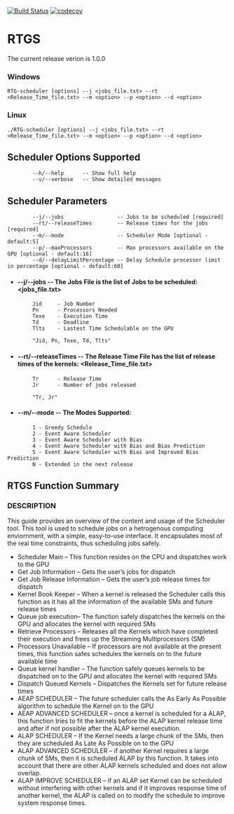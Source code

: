 [![Build Status](https://travis-ci.org/kiritigowda/SRTG-Schedule.svg?branch=master)](https://travis-ci.org/kiritigowda/SRTG-Schedule)
[![codecov](https://codecov.io/gh/kiritigowda/SRTG-Schedule/branch/master/graph/badge.svg)](https://codecov.io/gh/kiritigowda/SRTG-Schedule)

# RTGS
The current release verion is 1.0.0

### Windows
```
RTG-scheduler [options] --j <jobs_file.txt> --rt <Release_Time_file.txt> --m <option> --p <option> --d <option> 
```
### Linux
```
./RTG-scheduler [options] --j <jobs_file.txt> --rt <Release_Time_file.txt> --m <option> --p <option> --d <option>
```

## Scheduler Options Supported
````
        --h/--help      -- Show full help
        --v/--verbose   -- Show detailed messages
````
## Scheduler Parameters
````
        --j/--jobs                 -- Jobs to be scheduled [required]
        --rt/--releaseTimes        -- Release times for the jobs [required]
        --m/--mode                 -- Scheduler Mode [optional - default:5]
        --p/--maxProcessors        -- Max processors available on the GPU [optional - default:16]
        --d/--delayLimitPercentage -- Delay Schedule processor limit in percentage [optional - default:60]
````

- #### --j/--jobs -- The Jobs File is the list of Jobs to be scheduled: <jobs_file.txt>
```
        Jid     - Job Number
        Pn      - Processors Needed
        Texe    - Execution Time
        Td      - Deadline
        Tlts    - Lastest Time Schedulable on the GPU

        "Jid, Pn, Texe, Td, Tlts"
```

- #### --rt/--releaseTimes -- The Release Time File has the list of release times of the kernels: <Release_Time_file.txt>
```
        Tr      - Release Time
        Jr      - Number of jobs released

        "Tr, Jr"
```

- #### --m/--mode -- The Modes Supported: <mode option>
```
        1 - Greedy Schedule
        2 - Event Aware Scheduler
        3 - Event Aware Scheduler with Bias
        4 - Event Aware Scheduler with Bias and Bias Prediction
        5 - Event Aware Scheduler with Bias and Improved Bias Prediction
        N - Extended in the next release
```

## RTGS Function Summary

### DESCRIPTION
This guide provides an overview of the content and usage of the Scheduler tool. This tool is used to schedule jobs on a hetrogenous computing enviornment, with a simple, easy-to-use interface. It encapsulates most of the real time constraints, thus scheduling jobs safely.

* Scheduler Main – This function resides on the CPU and dispatches work to the GPU 
* Get Job Information – Gets the user’s jobs for dispatch 
* Get Job Release Information – Gets the user’s job release times for dispatch 
* Kernel  Book  Keeper –  When  a  kernel  is  released  the  Scheduler  calls  this  function  as  it  has  all  the  information  of  the  available  SMs and future release times 
* Queue job execution– The function safely dispatches the kernels on the GPU and allocates the kernel with required SMs 
* Retrieve  Processors –  Releases  all  the  Kernels  which  have  completed  their  execution  and  frees  up  the  Streaming  Multiprocessors (SM) 
* Processors  Unavailable –  If  processors  are  not  available  at  the  present  times,  this  function  safes  schedules  the  kernels  on  to  the future available time 
* Queue kernel  handler –  The  function  safely  queues  kernels  to  be  dispatched  on  to  the  GPU  and  allocates  the  kernel  with  required SMs 
* Dispatch Queued Kernels – Dispatches the Kernels set for future release times 
* AEAP SCHEDULER – The future scheduler calls the As Early As Possible algorithm to schedule the Kernel on to the GPU 
* AEAP ADVANCED SCHEDULER – once a kernel is scheduled for a  ALAP, this function tries to fit the kernels  before the ALAP kernel release time and after if not possible after the ALAP kernel execution.  
* ALAP SCHEDULER – If the Kernel needs a large chunk of the SMs, then they are scheduled As Late As Possible on to the GPU 
* ALAP ADVANCED SCHEDULER – if another Kernel requires a large chunk of SMs, then it is scheduled ALAP by this function. It takes into account that there are other ALAP kernels scheduled and does not allow overlap.
* ALAP  IMPROVE SCHEDULER –  if  an  ALAP  set  Kernel  can  be  scheduled  without  interfering  with  other  kernels  and  if  it  improves  response  time  of another kernel, the ALAP is called on to modify the schedule to improve system response times.
